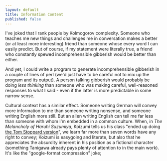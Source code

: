 ```yaml
---
layout: default
title: Information Content
published: false
---
```


I've joked that I rank people by Kolmogorov complexity. Someone who teaches me new things and challenges me in conversation makes a better (or at least more interesting) friend than someone whose every word I can easily predict. But of course, if my statement were literally true, a friend who constantly spewed incomprehensible gibberish would be better than either.

And yet, I could write a program to generate incomprehensible gibberish in a couple of lines of perl (we'd just have to be careful not to mix up the program and its output). A person talking gibberish would probably be doing *less thinking* than someone who was making careful, well-reasoned responses to what I said - even if the latter is more predictable in some narrow sense.

Cultural context has a similar effect. Someone writing German will convey more information to me than someone writing nonsense, and someone writing English more still. But an alien writing English can tell me far less than someone with whom I'm embedded in a common culture. When, in *The Melancholy of Haruhi Suzumiya*, Koizumi tells us his class "ended up doing [the Tom Stoppard version](http://tvtropes.org/pmwiki/pmwiki.php/Theatre/RosencrantzAndGuildensternAreDead)", we learn far more than seven words have any right to convey; Koizumi is easygoing and literate, but also that he appreciates the absurdity inherent in his position as a fictional character (something Tanigawa already pays plenty of attention to in the main work). It's like the "google-format compression" joke; 